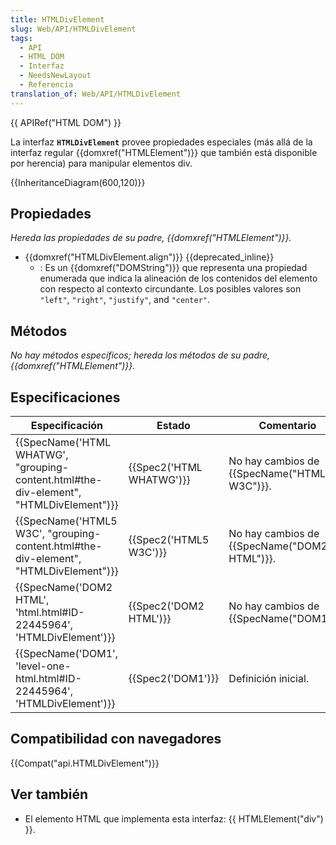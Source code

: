 ```yaml
---
title: HTMLDivElement
slug: Web/API/HTMLDivElement
tags:
  - API
  - HTML DOM
  - Interfaz
  - NeedsNewLayout
  - Referencia
translation_of: Web/API/HTMLDivElement
---
```

{{ APIRef("HTML DOM") }}

La interfaz **`HTMLDivElement`** provee propiedades especiales (más allá de la interfaz regular {{domxref("HTMLElement")}} que también está disponible por herencia) para manipular elementos div.

{{InheritanceDiagram(600,120)}}

## Propiedades

_Hereda las propiedades de su padre, {{domxref("HTMLElement")}}._

- {{domxref("HTMLDivElement.align")}} {{deprecated_inline}}
  - : Es un {{domxref("DOMString")}} que representa una propiedad enumerada que indica la alineación de los contenidos del elemento con respecto al contexto circundante. Los posibles valores son `"left"`, `"right"`, `"justify"`, and `"center"`.

## Métodos

_No hay métodos específicos; hereda los métodos de su padre, {{domxref("HTMLElement")}}._

## Especificaciones

| Especificación                                                                                                       | Estado                           | Comentario                                          |
| -------------------------------------------------------------------------------------------------------------------- | -------------------------------- | --------------------------------------------------- |
| {{SpecName('HTML WHATWG', "grouping-content.html#the-div-element", "HTMLDivElement")}} | {{Spec2('HTML WHATWG')}} | No hay cambios de {{SpecName("HTML5 W3C")}}. |
| {{SpecName('HTML5 W3C', "grouping-content.html#the-div-element", "HTMLDivElement")}}     | {{Spec2('HTML5 W3C')}}     | No hay cambios de {{SpecName("DOM2 HTML")}}. |
| {{SpecName('DOM2 HTML', 'html.html#ID-22445964', 'HTMLDivElement')}}                         | {{Spec2('DOM2 HTML')}}     | No hay cambios de {{SpecName("DOM1")}}.     |
| {{SpecName('DOM1', 'level-one-html.html#ID-22445964', 'HTMLDivElement')}}                     | {{Spec2('DOM1')}}         | Definición inicial.                                 |

## Compatibilidad con navegadores

{{Compat("api.HTMLDivElement")}}

## Ver también

- El elemento HTML que implementa esta interfaz: {{ HTMLElement("div") }}.
